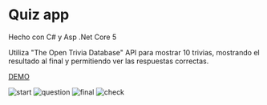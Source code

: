 # Quiz app 

Hecho con C# y Asp .Net Core 5

Utiliza  "The Open Trivia Database" API para mostrar 10 trivias, mostrando el resultado al final y permitiendo ver las respuestas correctas.


[DEMO](https://quiz-mv.herokuapp.com/)

![start](https://user-images.githubusercontent.com/31046332/152340932-7a76a442-8779-4911-b66f-991ca23c355b.PNG)
![question](https://user-images.githubusercontent.com/31046332/152340940-36a4e6de-6bec-4cdf-a295-3ad16fcc7e0f.PNG)
![final](https://user-images.githubusercontent.com/31046332/152340936-d2f2372f-c2bd-4d4a-adc9-33e60d8661f7.PNG)
![check](https://user-images.githubusercontent.com/31046332/152340934-ebd4f3db-c15a-49c4-a3c9-559297cda7bf.PNG)



